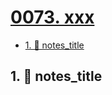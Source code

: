 # [0073. xxx](https://github.com/Tdahuyou/TNotes.nodejs/tree/main/notes/0073.%20xxx)

<!-- region:toc -->

- [1. 📒 notes_title](#1--notes_title)

<!-- endregion:toc -->

## 1. 📒 notes_title
